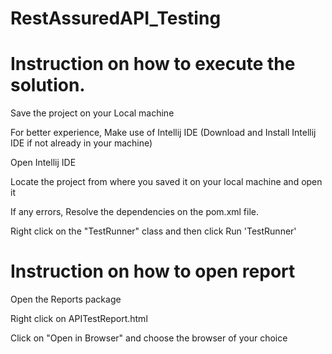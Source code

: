 # RestAssuredAPI_Testing


# Instruction on how to execute the solution.

Save the project on your Local machine

For better experience, Make use of Intellij IDE (Download and Install Intellij IDE if not already in your machine)

Open Intellij IDE

Locate the project from where you saved it on your local machine and open it

If any errors, Resolve the dependencies on the pom.xml file.

Right click on the "TestRunner" class and then click Run 'TestRunner'



# Instruction on how to open report

Open the Reports package 

Right click on APITestReport.html

Click on "Open in Browser" and choose the browser of your choice
